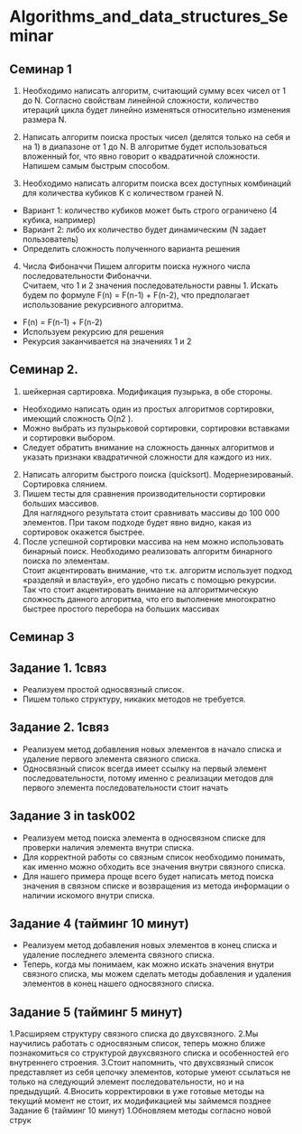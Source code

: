 # Algorithms_and_data_structures_Seminar

## Семинар 1
1. Необходимо написать алгоритм, считающий сумму всех чисел
от 1 до N. Согласно свойствам линейной сложности,
количество итераций цикла будет линейно изменяться
относительно изменения размера N.

2. Написать алгоритм поиска простых чисел (делятся только на себя и на 1)
в диапазоне от 1 до N. В алгоритме будет использоваться вложенный for,
что явно говорит о квадратичной сложности. Напишем самым быстрым способом.

3. Необходимо написать алгоритм поиска всех доступных комбинаций для
количества кубиков K с количеством граней N.
* Вариант 1: количество кубиков может быть строго ограничено (4
кубика, например)  
* Вариант 2: либо их количество будет динамическим (N задает
пользователь)  
* Определить сложность полученного варианта решения

4. Числа Фибоначчи
Пишем алгоритм поиска нужного числа последовательности
Фибоначчи.  
Считаем, что 1 и 2 значения последовательности равны 1. Искать будем
по формуле F(n) = F(n-1) + F(n-2), что предполагает использование
рекурсивного
алгоритма.  
* F(n) = F(n-1) + F(n-2)
* Используем рекурсию для решения
* Рекурсия заканчивается на значениях 1 и 2

## Семинар 2.

1. шейкерная сартировка. Модификация пузырька, в обе стороны.
* Необходимо написать один из простых алгоритмов сортировки,
имеющий сложность O(n2
).
* Можно выбрать из пузырьковой сортировки, сортировки вставками и
сортировки выбором.
* Следует обратить внимание на сложность данных алгоритмов и
указать признаки квадратичной сложности для каждого из них.

2. Написать алгоритм быстрого поиска (quicksort). Модернезированый. Сортировка слянием.
3. Пишем тесты для сравнения производительности сортировки больших
массивов.  
Для наглядного результата стоит сравнивать массивы до 100 000 элементов.
При таком подходе будет явно видно, какая из сортировок окажется быстрее.
4. После успешной сортировки массива на нем можно использовать бинарный
поиск. Необходимо реализовать алгоритм бинарного поиска по
элементам.  
Стоит акцентировать внимание, что т.к. алгоритм использует подход
«разделяй и властвуй», его удобно писать с помощью рекурсии.  
Так что стоит акцентировать внимание на алгоритмическую сложность
данного алгоритма, что его выполнение многократно быстрее простого
перебора на больших массивах

## Семинар 3
## Задание 1. 1связ
* Реализуем простой односвязный список.
* Пишем только структуру, никаких методов не требуется. 

## Задание 2. 1связ
* Реализуем метод добавления новых элементов в начало списка и удаление
первого элемента связного списка.
* Односвязный список всегда имеет ссылку на первый элемент
последовательности, потому именно с реализации методов для первого
элемента последовательности стоит начать

## Задание 3 in task002
* Реализуем метод поиска элемента в односвязном списке для проверки наличия
элемента внутри списка.
* Для корректной работы со связным список необходимо понимать, как именно
можно обходить все значения внутри связного списка.
* Для нашего примера проще всего будет написать метод поиска значения в
связном списке и возвращения из метода информации о наличии искомого
внутри списка.

## Задание 4 (тайминг 10 минут)
* Реализуем метод добавления новых элементов в конец списка и удаление
последнего элемента связного списка.
* Теперь, когда мы понимаем, как можно искать значения внутри связного списка,
мы можем сделать методы добавления и удаления элементов в конец нашего
односвязного списка.

## Задание 5 (тайминг 5 минут)
1.Расширяем структуру связного списка до двухсвязного.
2.Мы научились работать с односвязным список, теперь можно ближе
познакомиться со структурой двухсвязного списка и особенностей его
внутреннего строения.
3.Стоит напомнить, что двухсвязный список представляет из себя цепочку
элементов, которые умеют ссылаться не только на следующий элемент
последовательности, но и на предыдущий.
4.Вносить корректировки в уже готовые методы на текущий момент не стоит, их
модификацией мы займемся позднее
Задание 6 (тайминг 10 минут)
1.Обновляем методы согласно новой струк